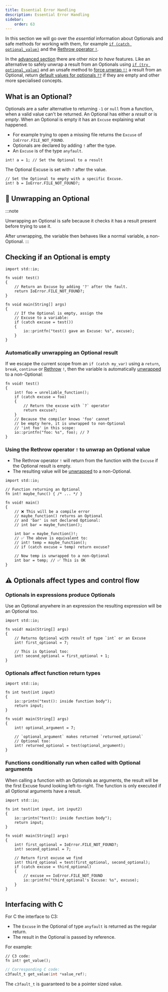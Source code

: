 ```yaml
---
title: Essential Error Handling
description: Essential Error Handling
sidebar:
    order: 63
---
```


In this section we will go over the *essential* information about Optionals and safe methods for working with them, for example 
 [`if (catch optional_value)`](#checking-if-an-optional-is-empty) 
 and the [Rethrow operator `!`](#using-the-rethrow-operator--to-unwrap-an-optional-value).

In the [advanced section](/language-common/optionals-advanced/) there are other *nice to have* features. 
Like an alternative to safely unwrap a result from an Optionals using 
[`if (try optional_value)`](/language-common/optionals-advanced/#run-code-if-the-optional-has-a-result) 
and an unsafe method to [force unwrap `!!`](/language-common/optionals-advanced/#force-unwrapping-expressions) 
a result from an Optional, return [default values for optionals `??`](/language-common/optionals-advanced/#return-a-default-value-if-optional-is-empty) if they are empty and other more specialised concepts.

## What is an Optional? 

Optionals are a safer alternative to returning `-1` or `null` from 
a function, when a valid value can't be returned. An Optional 
has either a *result* or is *empty*. When an Optional 
is empty it has an `Excuse` explaining what happened. 

- For example trying to open a missing file returns the `Excuse` of `IoError.FILE_NOT_FOUND`.
- Optionals are declared by adding `!` after the type.
- An `Excuse` is of the type `anyfault`.
```c3
int! a = 1; // Set the Optional to a result
```
The Optional Excuse is set with `?` after the value.
```c3
// Set the Optional to empty with a specific Excuse.
int! b = IoError.FILE_NOT_FOUND?; 
```

## 🎁 Unwrapping an Optional
:::note

Unwrapping an Optional is safe because it checks it has a 
result present before trying to use it.

After unwrapping, the variable then behaves like a normal variable, a non-Optional.
:::

## Checking if an Optional is empty 

```c3
import std::io;

fn void! test()
{
    // Return an Excuse by adding '?' after the fault.
    return IoError.FILE_NOT_FOUND?; 
}

fn void main(String[] args)
{
    // If the Optional is empty, assign the
    // Excuse to a variable: 
    if (catch excuse = test())
    {
        io::printfn("test() gave an Excuse: %s", excuse);
    }
}
```

### Automatically unwrapping an Optional result

If we escape the current scope from an `if (catch my_var)` using a `return`, `break`, `continue` 
or [Rethrow](#using-the-rethrow-operator--to-unwrap-an-optional-value) `!`,
then the variable is automatically [unwrapped](#-unwrapping-an-optional) to a non-Optional:
```c3
fn void! test() 
{
    int! foo = unreliable_function();
    if (catch excuse = foo) 
    {
        // Return the excuse with `?` operator
        return excuse?;
    }
    // Because the compiler knows 'foo' cannot
    // be empty here, it is unwrapped to non-Optional
    // 'int foo' in this scope:
    io::printfn("foo: %s", foo); // 7
}
```
### Using the Rethrow operator `!` to unwrap an Optional value

- The Rethrow operator `!` will return from the function with the `Excuse` if the Optional result is empty.
- The resulting value will be [unwrapped](#-unwrapping-an-optional) to a non-Optional. 

```c3
import std::io;

// Function returning an Optional
fn int! maybe_func() { /* ... */ }

fn void! main() 
{
    // ❌ This will be a compile error
    // maybe_function() returns an Optional
    // and 'bar' is not declared Optional:
    // int bar = maybe_function();
    
    int bar = maybe_function()!; 
    // ✅ The above is equivalent to:    
    // int! temp = maybe_function();
    // if (catch excuse = temp) return excuse?

    // Now temp is unwrapped to a non-Optional
    int bar = temp; // ✅ This is OK
}
```

## ⚠️ Optionals affect types and control flow

### Optionals in expressions produce Optionals
Use an Optional anywhere in an expression the resulting
expression will be an Optional too.
```c3
import std::io;

fn void! main(String[] args)
{
    // Returns Optional with result of type `int` or an Excuse
    int! first_optional = 7;

    // This is Optional too:
    int! second_optional = first_optional + 1;
}
```

### Optionals affect function return types

```c3
import std::io;

fn int test(int input) 
{
    io::printn("test(): inside function body");
    return input;
}

fn void! main(String[] args)
{
    int! optional_argument = 7;

    // `optional_argument` makes returned `returned_optional` 
    // Optional too: 
    int! returned_optional = test(optional_argument);
}
```

### Functions conditionally run when called with Optional arguments

When calling a function with an Optionals as arguments, 
the result will be the first Excuse found looking left-to-right. 
The function is only executed if all Optional arguments
have a result.

```c3
import std::io;

fn int test(int input, int input2) 
{
    io::printn("test(): inside function body");
    return input;
}

fn void! main(String[] args)
{
    int! first_optional = IoError.FILE_NOT_FOUND?;
    int! second_optional = 7;

    // Return first excuse we find
    int! third_optional = test(first_optional, second_optional);
    if (catch excuse = third_optional) 
    {
        // excuse == IoError.FILE_NOT_FOUND
        io::printfn("third_optional's Excuse: %s", excuse); 
    }
}
```

## Interfacing with C

For C the interface to C3:
- The `Excuse` in the Optional of type `anyfault` is returned as the regular return.
- The result in the Optional is passed by reference.

For example:


```c3
// C3 code:
fn int! get_value();
```

```c
// Corresponding C code:
c3fault_t get_value(int *value_ref);
```
The `c3fault_t` is guaranteed to be a pointer sized value.
